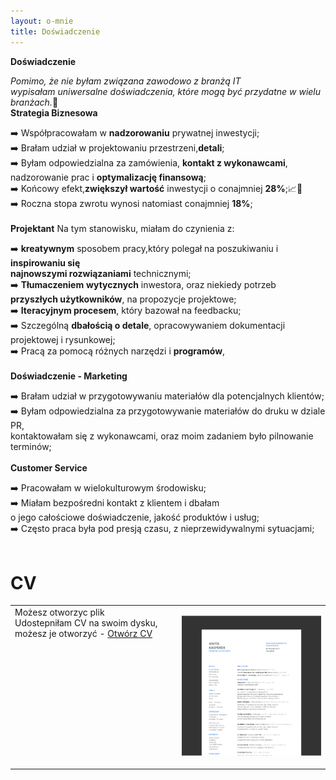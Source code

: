 ```yaml
---
layout: o-mnie
title: Doświadczenie
---
```

 **Doświadczenie**

_Pomimo, że nie byłam związana zawodowo z branżą IT<br>
wypisałam uniwersalne doświadczenia, które mogą być przydatne w wielu branżach._🙂
<br>
**Strategia Biznesowa**
 
➡️ Współpracowałam w **nadzorowaniu** prywatnej inwestycji;<br>
➡️ Brałam udział w projektowaniu przestrzeni,**detali**; <br>
➡️ Byłam odpowiedzialna za zamówienia, **kontakt z wykonawcami**,<br> nadzorowanie prac i **optymalizację finansową**;<br>
➡️ Końcowy efekt,**zwiększył wartość** inwestycji o conajmniej **28%**;📈💸<br>
➡️ Roczna stopa zwrotu wynosi natomiast conajmniej **18%**;<br>
<br>
**Projektant**
Na tym stanowisku, miałam do czynienia z:

➡️ **kreatywnym** sposobem pracy,który polegał na poszukiwaniu i **inspirowaniu się** <br> **najnowszymi rozwiązaniami** technicznymi;<br>
➡️ **Tłumaczeniem** **wytycznych** inwestora, oraz niekiedy potrzeb **przyszłych użytkowników**, na propozycje projektowe;<br>
➡️ **Iteracyjnym procesem**, który bazował na feedbacku;<br>
➡️ Szczególną **dbałością o detale**, opracowywaniem dokumentacji projektowej i rysunkowej;<br>
➡️ Pracą za pomocą różnych narzędzi i **programów**, <br>
<br>
**Doświadczenie - Marketing**

➡️ Brałam udział w przygotowywaniu materiałów dla potencjalnych klientów;<br>
➡️ Byłam odpowiedzialna za przygotowywanie materiałów do druku w dziale PR,<br> kontaktowałam się z wykonawcami, oraz moim zadaniem było pilnowanie terminów;<br>
<br>
**Customer Service**

➡️ Pracowałam w wielokulturowym środowisku;<br>
➡️ Miałam bezpośredni kontakt z klientem i dbałam <br> o jego całościowe doświadczenie, jakość produktów i usług;<br>
➡️ Często praca była pod presją czasu, z nieprzewidywalnymi sytuacjami;<br>
<br>
# CV

|                                                              |                                                              |
| ------------------------------------------------------------ | -----------------------------------------------------------: |
| Możesz otworzyc plik  <br>Udostepniłam CV na swoim dysku, możesz je otworzyć - [Otwórz CV](https://drive.google.com/file/d/1hEogPlysEIRWZVdXuUgcO1zGA7fMLJJW/view?usp=sharing)<br/><br><br><br><br/><br/><br/><br/><br><br><br><br/><br/> | [![image-text](https://raw.githubusercontent.com/AnitakasperekUX/AnitakasperekUX.github.io/main/assets/img/Mask%20Group%404x.png)](https://raw.githubusercontent.com/AnitakasperekUX/AnitakasperekUX.github.io/main/assets/img/2021_cv_dark%20mode%2012%40.png) |





